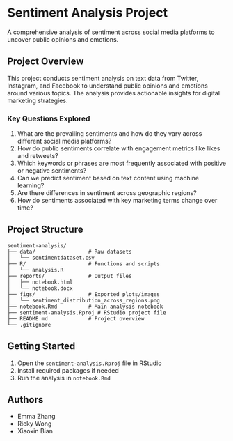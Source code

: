 # Sentiment Analysis Project

A comprehensive analysis of sentiment across social media platforms to uncover public opinions and emotions.

## Project Overview

This project conducts sentiment analysis on text data from Twitter, Instagram, and Facebook to understand public opinions and emotions around various topics. The analysis provides actionable insights for digital marketing strategies.

### Key Questions Explored

1. What are the prevailing sentiments and how do they vary across different social media platforms?
2. How do public sentiments correlate with engagement metrics like likes and retweets?
3. Which keywords or phrases are most frequently associated with positive or negative sentiments?
4. Can we predict sentiment based on text content using machine learning?
5. Are there differences in sentiment across geographic regions?
6. How do sentiments associated with key marketing terms change over time?

## Project Structure

```
sentiment-analysis/
├── data/                 # Raw datasets
│   └── sentimentdataset.csv
├── R/                    # Functions and scripts
│   └── analysis.R
├── reports/              # Output files
│   ├── notebook.html
│   └── notebook.docx
├── figs/                 # Exported plots/images
│   └── sentiment_distribution_across_regions.png
├── notebook.Rmd          # Main analysis notebook
├── sentiment-analysis.Rproj # RStudio project file
├── README.md             # Project overview
└── .gitignore
```

## Getting Started

1. Open the `sentiment-analysis.Rproj` file in RStudio
2. Install required packages if needed
3. Run the analysis in `notebook.Rmd`

## Authors

- Emma Zhang
- Ricky Wong
- Xiaoxin Bian

